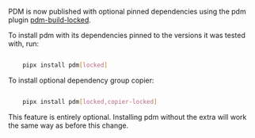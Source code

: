PDM is now published with optional pinned dependencies using the pdm plugin [pdm-build-locked](https://pdm-build-locked.readthedocs.io/).

To install pdm with its dependencies pinned to the versions it was tested with, run:

```bash

    pipx install pdm[locked]
```

To install optional dependency group copier:

```bash

    pipx install pdm[locked,copier-locked]
```

This feature is entirely optional. Installing pdm without the extra will work the same way as before this change.
